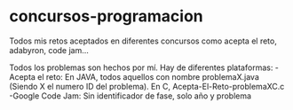 # concursos-programacion
Todos mis retos aceptados en diferentes concursos como acepta el reto, adabyron, code jam...


Todos los problemas son hechos por mí. Hay de diferentes plataformas:
  -Acepta el reto: En JAVA, todos aquellos con nombre problemaX.java (Siendo X el numero ID del problema). En C, Acepta-El-Reto-problemaXC.c
  -Google Code Jam: Sin identificador de fase, solo año y problema
